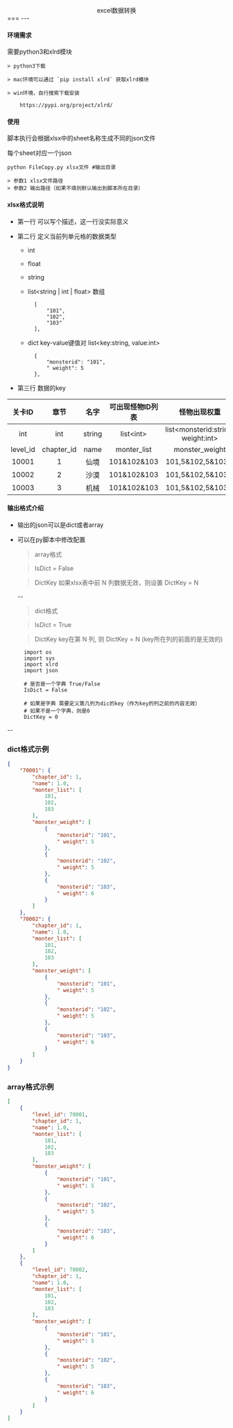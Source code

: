<center>excel数据转换</center >
===
---

#### 环境需求
需要python3和xlrd模块

	> python3下载
		
	> mac环境可以通过 `pip install xlrd` 获取xlrd模块
		
	> win环境，自行搜索下载安装
	
		https://pypi.org/project/xlrd/
	
#### 使用
脚本执行会根据xlsx中的sheet名称生成不同的json文件

每个sheet对应一个json

	python FileCopy.py xlsx文件 #输出目录
	
	> 参数1 xlsx文件路径
	> 参数2 输出路径（如果不填则默认输出到脚本所在目录）

#### xlsx格式说明

* 第一行 可以写个描述，这一行没实际意义
* 第二行 定义当前列单元格的数据类型
	
	* int
	* float
	* string
	* list<string | int | float> 数组

			[
            	"101",
            	"102",
            	"103"
        	],
		
	* dict key-value键值对 list<key:string, value:int>

            {
                "monsterid": "101",
                " weight": 5
            },
	
* 第三行 数据的key

关卡ID | 章节 | 名字 | 可出现怪物ID列表 | 怪物出现权重
:-: | :-: | :-: | :-: | :-:
int   |int| string| list\<int> | list\<monsterid:string, weight:int>
level_id| chapter_id | name | monter_list | monster_weight 
10001 | 1 | 仙境 | 101&102&103 | 101,5&102,5&103,6
10002 | 2 | 沙漠 | 101&102&103 | 101,5&102,5&103,6
10003 | 3 | 机械 | 101&102&103 | 101,5&102,5&103,6

#### 输出格式介绍
* 输出的json可以是dict或者array
* 可以在py脚本中修改配置

	> array格式
	
	> IsDict = False
	
	> DictKey 如果xlsx表中前 N 列数据无效，则设置 DictKey = N
	
	--

	>  dict格式
	
	>  IsDict = True
	
	>  DictKey key在第 N 列, 则 DictKey = N   (key所在列的前面的是无效的)
	
		import os
		import sys
		import xlrd
		import json
		
		# 是否是一个字典 True/False
		IsDict = False
		
		# 如果是字典 需要定义第几列为dic的key（作为key的列之前的内容无效）
		# 如果不是一个字典，则是0
		DictKey = 0

--
### dict格式示例
~~~json
{
    "70001": {
        "chapter_id": 1,
        "name": 1.0,
        "monter_list": [
            101,
            102,
            103
        ],
        "monster_weight": [
            {
                "monsterid": "101",
                " weight": 5
            },
            {
                "monsterid": "102",
                " weight": 5
            },
            {
                "monsterid": "103",
                " weight": 6
            }
        ]
    },
    "70002": {
        "chapter_id": 1,
        "name": 1.0,
        "monter_list": [
            101,
            102,
            103
        ],
        "monster_weight": [
            {
                "monsterid": "101",
                " weight": 5
            },
            {
                "monsterid": "102",
                " weight": 5
            },
            {
                "monsterid": "103",
                " weight": 6
            }
        ]
    }
}
~~~

### array格式示例
	
~~~json
[
    {
        "level_id": 70001,
        "chapter_id": 1,
        "name": 1.0,
        "monter_list": [
            101,
            102,
            103
        ],
        "monster_weight": [
            {
                "monsterid": "101",
                " weight": 5
            },
            {
                "monsterid": "102",
                " weight": 5
            },
            {
                "monsterid": "103",
                " weight": 6
            }
        ]
    },
    {
        "level_id": 70002,
        "chapter_id": 1,
        "name": 1.0,
        "monter_list": [
            101,
            102,
            103
        ],
        "monster_weight": [
            {
                "monsterid": "101",
                " weight": 5
            },
            {
                "monsterid": "102",
                " weight": 5
            },
            {
                "monsterid": "103",
                " weight": 6
            }
        ]
    }
]
~~~
 
 



